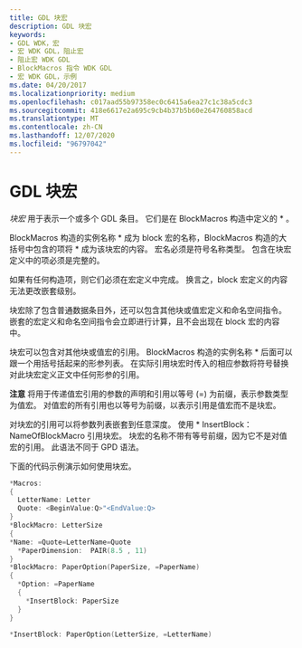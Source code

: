 ```yaml
---
title: GDL 块宏
description: GDL 块宏
keywords:
- GDL WDK，宏
- 宏 WDK GDL，阻止宏
- 阻止宏 WDK GDL
- BlockMacros 指令 WDK GDL
- 宏 WDK GDL，示例
ms.date: 04/20/2017
ms.localizationpriority: medium
ms.openlocfilehash: c017aad55b97358ec0c6415a6ea27c1c38a5cdc3
ms.sourcegitcommit: 418e6617e2a695c9cb4b37b5b60e264760858acd
ms.translationtype: MT
ms.contentlocale: zh-CN
ms.lasthandoff: 12/07/2020
ms.locfileid: "96797042"
---
```

# <a name="gdl-block-macros"></a>GDL 块宏


*块宏* 用于表示一个或多个 GDL 条目。 它们是在 BlockMacros 构造中定义的 \* 。

BlockMacros 构造的实例名称 \* 成为 block 宏的名称，BlockMacros 构造的大括号中包含的项将 \* 成为该块宏的内容。 宏名必须是符号名称类型。 包含在块宏定义中的项必须是完整的。

如果有任何构造项，则它们必须在宏定义中完成。 换言之，block 宏定义的内容无法更改嵌套级别。

块宏除了包含普通数据条目外，还可以包含其他块或值宏定义和命名空间指令。 嵌套的宏定义和命名空间指令会立即进行计算，且不会出现在 block 宏的内容中。

块宏可以包含对其他块或值宏的引用。 BlockMacros 构造的实例名称 \* 后面可以跟一个用括号括起来的形参列表。 在实际引用块宏时传入的相应参数将符号替换对此块宏定义正文中任何形参的引用。

**注意**  将用于传递值宏引用的参数的声明和引用以等号 (=) 为前缀，表示参数类型为值宏。 对值宏的所有引用也以等号为前缀，以表示引用是值宏而不是块宏。

 

对块宏的引用可以将参数列表嵌套到任意深度。 使用 \* InsertBlock： NameOfBlockMacro 引用块宏。 块宏的名称不带有等号前缀，因为它不是对值宏的引用。 此语法不同于 GPD 语法。

下面的代码示例演示如何使用块宏。

```cpp
*Macros:
{
  LetterName: Letter
  Quote: <BeginValue:Q>"<EndValue:Q>
}
*BlockMacro: LetterSize
{
*Name: =Quote=LetterName=Quote
  *PaperDimension:  PAIR(8.5 , 11)
}
*BlockMacro: PaperOption(PaperSize, =PaperName)
{
  *Option: =PaperName
  {
    *InsertBlock: PaperSize
  }
}

*InsertBlock: PaperOption(LetterSize, =LetterName)
```

 

 




